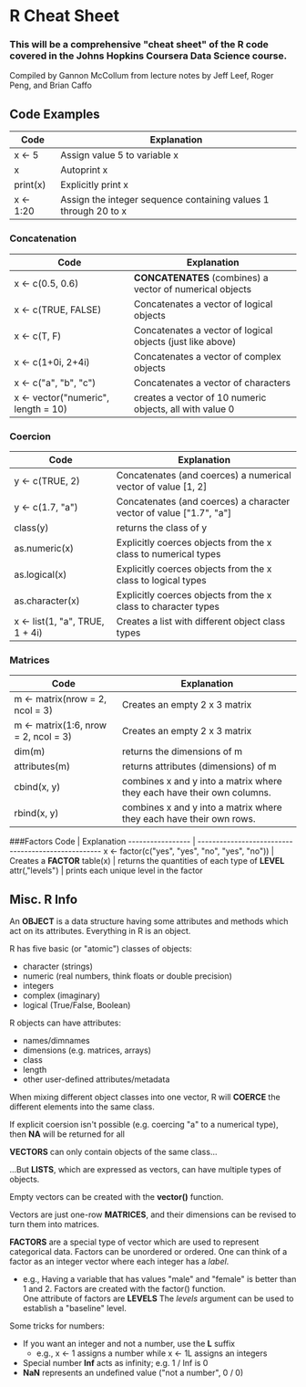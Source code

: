 # R Cheat Sheet

### This will be a comprehensive "cheat sheet" of the R code covered in the Johns Hopkins Coursera Data Science course.

Compiled by Gannon McCollum from lecture notes by Jeff Leef, Roger Peng,
and Brian Caffo



## Code Examples

Code | Explanation
----------------- | ---------------------------------------------------
x <- 5 | Assign value 5 to variable x
x | Autoprint x
print(x) | Explicitly print x
x <- 1:20 | Assign the integer sequence containing values 1 through 20 to x

### Concatenation

Code | Explanation
----------------- | ---------------------------------------------------
x <- c(0.5, 0.6) | **CONCATENATES** (combines) a vector of numerical objects
x <- c(TRUE, FALSE) | Concatenates a vector of logical objects
x <- c(T, F) | Concatenates a vector of logical objects (just like above)
x <- c(1+0i, 2+4i) | Concatenates a vector of complex objects
x <- c("a", "b", "c") | Concatenates a vector of characters
x <- vector("numeric", length = 10) | creates a vector of 10 numeric objects, all with value 0

### Coercion

Code | Explanation
----------------- | ---------------------------------------------------
y <- c(TRUE, 2) | Concatenates (and coerces) a numerical vector of value [1, 2]
y <- c(1.7, "a") | Concatenates (and coerces) a character vector of value ["1.7", "a"]
class(y) | returns the class of y
as.numeric(x) | Explicitly coerces objects from the x class to numerical types
as.logical(x) | Explicitly coerces objects from the x class to logical types
as.character(x) | Explicitly coerces objects from the x class to character types
x <- list(1, "a", TRUE, 1 + 4i) | Creates a list with different object class types

### Matrices

Code | Explanation
----------------- | ---------------------------------------------------
m <- matrix(nrow = 2, ncol = 3) | Creates an empty 2 x 3 matrix
m <- matrix(1:6, nrow = 2, ncol = 3) | Creates an empty 2 x 3 matrix
dim(m) | returns the dimensions of m
attributes(m) | returns attributes (dimensions) of m
cbind(x, y) | combines x and y into a matrix where they each have their own columns.
rbind(x, y) | combines x and y into a matrix where they each have their own rows.

###Factors
Code | Explanation
----------------- | ---------------------------------------------------
x <- factor(c("yes", "yes", "no", "yes", "no")) | Creates a **FACTOR**
table(x) | returns the quantities of each type of **LEVEL**
attr(,"levels") | prints each unique level in the factor


## Misc. R Info

An **OBJECT** is a data structure having some attributes and methods which act
on its attributes.  Everything in R is an object.

R has five basic (or "atomic") classes of objects:
* character (strings)
* numeric (real numbers, think floats or double precision)
* integers
* complex (imaginary)
* logical (True/False, Boolean)

R objects can have attributes:
* names/dimnames
* dimensions (e.g. matrices, arrays)
* class
* length
* other user-defined attributes/metadata

When mixing different object classes into one vector, R will **COERCE** the different
elements into the same class.

If  explicit coersion isn't possible (e.g. coercing "a" to a numerical type),
then **NA** will be returned for all

**VECTORS** can only contain objects of the same class...

...But **LISTS**, which are expressed as vectors, can have multiple types of objects.

Empty vectors can be created with the **vector()** function.

Vectors are just one-row **MATRICES**, and their dimensions can be revised to turn them into matrices.

**FACTORS** are a special type of vector which are used to represent categorical data. Factors can be unordered or ordered.  One can think of a factor as an integer vector where each integer has a *label*.
* e.g., Having a variable that has values "male" and "female" is better than 1 and 2.
Factors are created with the factor() function.  
One attribute of factors are **LEVELS**
The *levels* argument can be used to establish a "baseline" level.


Some tricks for numbers:
* If you want an integer and not a number, use the **L** suffix
  * e.g., x <- 1 assigns a number while x <- 1L assigns an integers
* Special number **Inf** acts as infinity; e.g. 1 / Inf is 0
* **NaN** represents an undefined value ("not a number", 0 / 0)
